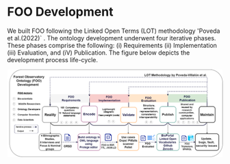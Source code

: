 # FOO Development

We built FOO following the Linked Open Terms (LOT) methodology  'Poveda et al.(2022)` .
The ontology development underwent four iterative phases. These phases comprise the following:
(i) Requirements (ii) Implementation (iii) Evaluation, and (iV) Publication. The figure below depicts the
development process life-cycle.

![FOO Development Lifecycle](/img/FOOdevop.png)


```{bibliography}
```
